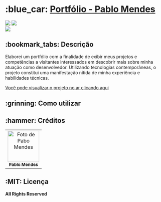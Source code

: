 <h1>:blue_car: <a href="https://pablomendes-s.github.io/projeto-portifolio/">Portfólio - Pablo Mendes</a></h1>

<div style="display: inline_block">
  <img src="https://img.shields.io/badge/ReactJs-brightgreen"/>
  <img src="https://img.shields.io/badge/Styled Components-brightgreen"/>
</div>

<img src ="https://i.ibb.co/QYrRJRk/print.png" />

<h2>:bookmark_tabs: Descrição</h2>
<p>
Elaborei um portfólio com a finalidade de exibir meus projetos e competências a visitantes interessados em descobrir mais sobre minha atuação como desenvolvedor. Utilizando tecnologias contemporâneas, o projeto constitui uma manifestação nítida de minha experiência e habilidades técnicas.</p>


<a href="https://pablomendes-s.github.io/projeto-portifolio/">Você pode visualizar o projeto no ar clicando aqui</a>

<h2>:grinning: Como utilizar</h2>

<h2>:hammer: Créditos</h2>
<table>
  <tr>
    <td align="center">
      <a href="https://github.com/pablomendes-s">
        <img src="https://i.ibb.co/HKTB9XG/fotoeu.png" width="100px;" alt="Foto de Pabo Mendes"/><br>
        <sub>
          <b>Pablo Mendes</b>
        </sub>
      </a>
    </td>
  </tr>
</table>

<h2>:MIT: Licença</h2>
<b>All Rights Reserved</b>
